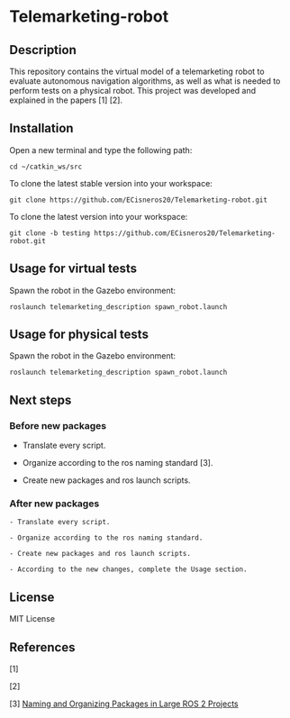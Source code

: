 # Telemarketing-robot

## Description

 This repository contains the virtual model of a telemarketing robot to evaluate autonomous navigation algorithms, as well as what is needed to perform tests on a physical robot. This project was developed and explained in the papers [1] [2].

## Installation

Open a new terminal and type the following path:

    cd ~/catkin_ws/src

To clone the latest stable version into your workspace:

    git clone https://github.com/ECisneros20/Telemarketing-robot.git

To clone the latest version into your workspace:

    git clone -b testing https://github.com/ECisneros20/Telemarketing-robot.git

## Usage for virtual tests

Spawn the robot in the Gazebo environment:

    roslaunch telemarketing_description spawn_robot.launch

## Usage for physical tests

Spawn the robot in the Gazebo environment:

    roslaunch telemarketing_description spawn_robot.launch

## Next steps

### Before new packages

- Translate every script.

- Organize according to the ros naming standard [3].

- Create new packages and ros launch scripts.

### After new packages

    - Translate every script.

    - Organize according to the ros naming standard.

    - Create new packages and ros launch scripts.

    - According to the new changes, complete the Usage section.

## License

MIT License

## References

[1]

[2]

[3] <a href = "https://automaticaddison.com/naming-and-organizing-packages-in-large-ros-2-projects/">Naming and Organizing Packages in Large ROS 2 Projects</a>
